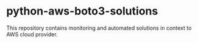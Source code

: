 # python-aws-boto3-solutions
This repository contains monitoring and automated solutions in context to AWS cloud provider.

